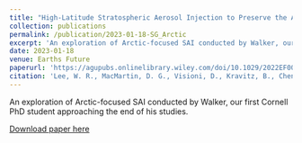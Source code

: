 ```yaml
---
title: "High-Latitude Stratospheric Aerosol Injection to Preserve the Arctic"
collection: publications
permalink: /publication/2023-01-18-SG_Arctic
excerpt: 'An exploration of Arctic-focused SAI conducted by Walker, our first Cornell PhD student approaching the end of his studies.'
date: 2023-01-18
venue: Earths Future
paperurl: 'https://agupubs.onlinelibrary.wiley.com/doi/10.1029/2022EF003052'
citation: 'Lee, W. R., MacMartin, D. G., Visioni, D., Kravitz, B., Chen, Y., Moore, J. C., et al. (2023). High-latitude stratospheric aerosol injection to preserve the Arctic. Earths Future, 11, e2022EF003052. https://doi.org/10.1029/2022EF003052'
---
```


An exploration of Arctic-focused SAI conducted by Walker, our first Cornell PhD student approaching the end of his studies.

[Download paper here](https://doi.org/10.1029/2022EF003052)

 

